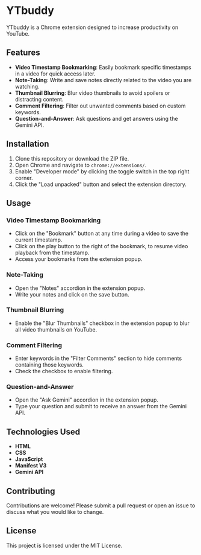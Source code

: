 # YTbuddy

YTbuddy is a Chrome extension designed to increase productivity on YouTube. 

## Features

- **Video Timestamp Bookmarking**: Easily bookmark specific timestamps in a video for quick access later.
- **Note-Taking**: Write and save notes directly related to the video you are watching.
- **Thumbnail Blurring**: Blur video thumbnails to avoid spoilers or distracting content.
- **Comment Filtering**: Filter out unwanted comments based on custom keywords.
- **Question-and-Answer**: Ask questions and get answers using the Gemini API.

## Installation

1. Clone this repository or download the ZIP file.
2. Open Chrome and navigate to `chrome://extensions/`.
3. Enable "Developer mode" by clicking the toggle switch in the top right corner.
4. Click the "Load unpacked" button and select the extension directory.

## Usage

### Video Timestamp Bookmarking

- Click on the "Bookmark" button at any time during a video to save the current timestamp.
- Click on the play button to the right of the bookmark, to resume video playback from the timestamp.
-  Access your bookmarks from the extension popup.


### Note-Taking

- Open the "Notes" accordion in the extension popup.
- Write your notes and click on the save button.

### Thumbnail Blurring

- Enable the "Blur Thumbnails" checkbox in the extension popup to blur all video thumbnails on YouTube.

### Comment Filtering

- Enter keywords in the "Filter Comments" section to hide comments containing those keywords.
- Check the checkbox to enable filtering.

### Question-and-Answer

- Open the "Ask Gemini" accordion in the extension popup.
- Type your question and submit to receive an answer from the Gemini API.

## Technologies Used

- **HTML**
- **CSS**
- **JavaScript**
- **Manifest V3**
- **Gemini API**

## Contributing

Contributions are welcome! Please submit a pull request or open an issue to discuss what you would like to change.

## License

This project is licensed under the MIT License.
